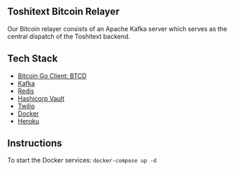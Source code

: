 ## Toshitext Bitcoin Relayer
Our Bitcoin relayer consists of an Apache Kafka server which serves as the central dispatch of the Toshitext backend.

## Tech Stack
+ [Bitcoin Go Client: BTCD](https://github.com/btcsuite/btcd)
+ [Kafka](https://kafka.apache.org/)
+ [Redis](https://redis.io/)
+ [Hashicorp Vault](https://www.vaultproject.io/)
+ [Twilio](https://www.twilio.com/)
+ [Docker](https://www.docker.com/)
+ [Heroku](https://www.heroku.com/)

## Instructions 
To start the Docker services:
``` docker-compose up -d ```
